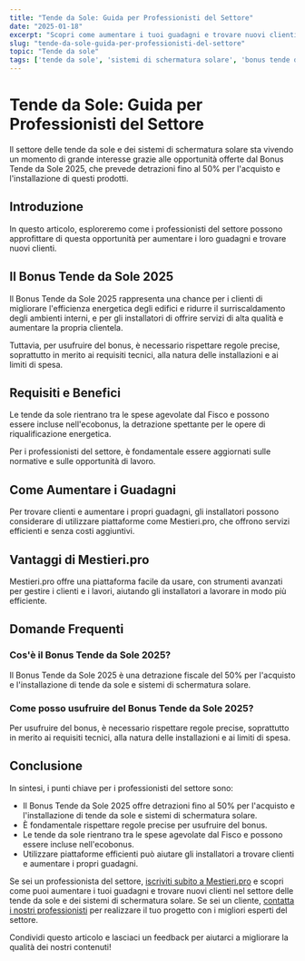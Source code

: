 ```yaml
---
title: "Tende da Sole: Guida per Professionisti del Settore"
date: "2025-01-18"
excerpt: "Scopri come aumentare i tuoi guadagni e trovare nuovi clienti nel settore delle tende da sole e dei sistemi di schermatura solare."
slug: "tende-da-sole-guida-per-professionisti-del-settore"
topic: "Tende da sole"
tags: ['tende da sole', 'sistemi di schermatura solare', 'bonus tende da sole 2025', 'installatori tende da sole']
---
```

# Tende da Sole: Guida per Professionisti del Settore

Il settore delle tende da sole e dei sistemi di schermatura solare sta vivendo un momento di grande interesse grazie alle opportunità offerte dal Bonus Tende da Sole 2025, che prevede detrazioni fino al 50% per l'acquisto e l'installazione di questi prodotti.

## Introduzione

In questo articolo, esploreremo come i professionisti del settore possono approfittare di questa opportunità per aumentare i loro guadagni e trovare nuovi clienti.

## Il Bonus Tende da Sole 2025

Il Bonus Tende da Sole 2025 rappresenta una chance per i clienti di migliorare l'efficienza energetica degli edifici e ridurre il surriscaldamento degli ambienti interni, e per gli installatori di offrire servizi di alta qualità e aumentare la propria clientela.

Tuttavia, per usufruire del bonus, è necessario rispettare regole precise, soprattutto in merito ai requisiti tecnici, alla natura delle installazioni e ai limiti di spesa.

## Requisiti e Benefici

Le tende da sole rientrano tra le spese agevolate dal Fisco e possono essere incluse nell'ecobonus, la detrazione spettante per le opere di riqualificazione energetica.

Per i professionisti del settore, è fondamentale essere aggiornati sulle normative e sulle opportunità di lavoro.

## Come Aumentare i Guadagni

Per trovare clienti e aumentare i propri guadagni, gli installatori possono considerare di utilizzare piattaforme come Mestieri.pro, che offrono servizi efficienti e senza costi aggiuntivi.

## Vantaggi di Mestieri.pro

Mestieri.pro offre una piattaforma facile da usare, con strumenti avanzati per gestire i clienti e i lavori, aiutando gli installatori a lavorare in modo più efficiente.

## Domande Frequenti

### Cos'è il Bonus Tende da Sole 2025?

Il Bonus Tende da Sole 2025 è una detrazione fiscale del 50% per l'acquisto e l'installazione di tende da sole e sistemi di schermatura solare.

### Come posso usufruire del Bonus Tende da Sole 2025?

Per usufruire del bonus, è necessario rispettare regole precise, soprattutto in merito ai requisiti tecnici, alla natura delle installazioni e ai limiti di spesa.

## Conclusione

In sintesi, i punti chiave per i professionisti del settore sono:

* Il Bonus Tende da Sole 2025 offre detrazioni fino al 50% per l'acquisto e l'installazione di tende da sole e sistemi di schermatura solare.
* È fondamentale rispettare regole precise per usufruire del bonus.
* Le tende da sole rientrano tra le spese agevolate dal Fisco e possono essere incluse nell'ecobonus.
* Utilizzare piattaforme efficienti può aiutare gli installatori a trovare clienti e aumentare i propri guadagni.

Se sei un professionista del settore, [iscriviti subito a Mestieri.pro](https://mestieri.pro/info) e scopri come puoi aumentare i tuoi guadagni e trovare nuovi clienti nel settore delle tende da sole e dei sistemi di schermatura solare. Se sei un cliente, [contatta i nostri professionisti](https://mestieri.pro) per realizzare il tuo progetto con i migliori esperti del settore.

Condividi questo articolo e lasciaci un feedback per aiutarci a migliorare la qualità dei nostri contenuti!